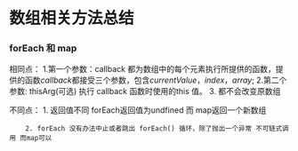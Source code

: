 # 数组相关方法总结

### forEach 和 map

相同点：
        1.第一个参数：callback
                都为数组中的每个元素执行所提供的函数，提供的函数*callback*都接受三个参数，包含*currentValue*，*index*，*array*;
        2.第二个参数: thisArg(可选) 
                执行 callback 函数时使用的this 值。
        3. 都不会改变原数组

不同点：
        1. 返回值不同 forEach返回值为undfined 而 map返回一个新数组

        2. forEach 没有办法中止或者跳出 forEach() 循环，除了抛出一个异常 不可链式调用 而map可以
